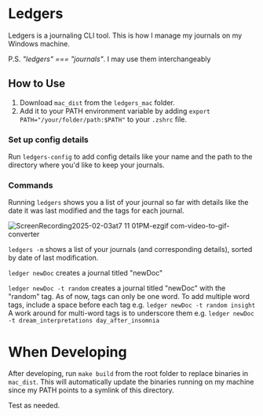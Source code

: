 # Ledgers
Ledgers is a journaling CLI tool.
This is how I manage my journals on my Windows machine.

P.S. *"ledgers" === "journals"*. I may use them interchangeably

## How to Use
1. Download `mac_dist` from the `ledgers_mac` folder.  
2. Add it to your PATH environment variable by adding `export PATH="/your/folder/path:$PATH"` to your `.zshrc` file.

### Set up config details
Run `ledgers-config` to add config details like your name and the path to the directory where you'd like to keep your journals.

### Commands
Running `ledgers` shows you a list of your journal so far with details like the date it was last modified and the tags for each journal.

![ScreenRecording2025-02-03at7 11 01PM-ezgif com-video-to-gif-converter](https://github.com/user-attachments/assets/57010e18-83ee-4aa4-9939-1c2938339314)

`ledgers -m` shows a list of your journals (and corresponding details), sorted by date of last modification.

`ledger newDoc` creates a journal titled "newDoc"

`ledger newDoc -t random` creates a journal titled "newDoc" with the "random" tag.
As of now, tags can only be one word. To add multiple word tags, include a space before each tag e.g. `ledger newDoc -t random insight`
A work around for multi-word tags is to underscore them e.g. `ledger newDoc -t dream_interpretations day_after_insomnia`


# When Developing
After developing, run `make build` from the root folder to replace binaries in `mac_dist`.
This will automatically update the binaries running on my machine since my PATH points to a symlink of this directory.  

Test as needed.
